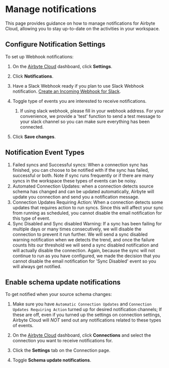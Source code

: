 # Manage notifications

This page provides guidance on how to manage notifications for Airbyte Cloud, allowing you to stay up-to-date on the activities in your workspace. 


## Configure Notification Settings

To set up Webhook notifications:

1. On the [Airbyte Cloud](http://cloud.airbyte.com) dashboard, click **Settings**.

2. Click **Notifications**.

3. Have a Slack Webhook ready if you plan to use Slack Webhook notification. [Create an Incoming Webhook for Slack](https://api.slack.com/messaging/webhooks).

4. Toggle type of events you are interested to receive notifications. 
	1. If using slack webhook, please fill in your webhook address. For your convenience, we provide a 'test' function to send a test message to your slack channel so you can make sure everything has been connected.

5. Click **Save changes**.

## Notification Event Types

1. Failed syncs and Successful syncs: When a connection sync has finished, you can choose to be notified with if the sync has failed, successful or both. Note if sync runs frequently or if there are many syncs in the workspace these types of events can be noisy.
1. Automated Connection Updates: when a connection detects source schema has changed and can be updated automatically, Airbyte will update you connection and send you a notification message.
1. Connection Updates Requiring Action: When a connection detects some updates that requires action to run syncs. Since this will affect your sync from running as scheduled, you cannot disable the email notification for this type of event.
1. Sync Disabled and Sync disabled Warning: If a sync has been failing for multiple days or many times consecutively, we will disable the connection to prevent it run further. We will send a sync disabled warning notification when we detects the trend, and once the failure counts hits our threshold we will send a sync disabled notification and will actually disable the connection. Again, because the sync will not continue to run as you have configured, we made the decision that you cannot disable the email notification for 'Sync Disabled' event so you will always get notified.

 

## Enable schema update notifications

To get notified when your source schema changes: 
1. Make sure you have `Automatic Connection Updates` and `Connection Updates Requiring Action` turned up for desired notification channels; If these are off, even if you turned up the settings on connection settings, Airbyte Cloud will *NOT* send out any notifications related to these types of events.

2. On the [Airbyte Cloud](http://cloud.airbyte.com/) dashboard, click **Connections** and select the connection you want to receive notifications for.

3. Click the **Settings** tab on the Connection page.

4. Toggle **Schema update notifications**.
